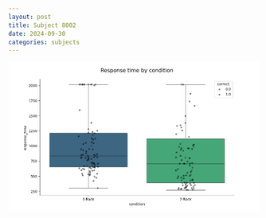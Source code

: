 ```yaml
---
layout: post
title: Subject 8002
date: 2024-09-30
categories: subjects
---
```


![](data/8002/run-1/8002_ATS_rt.png)
